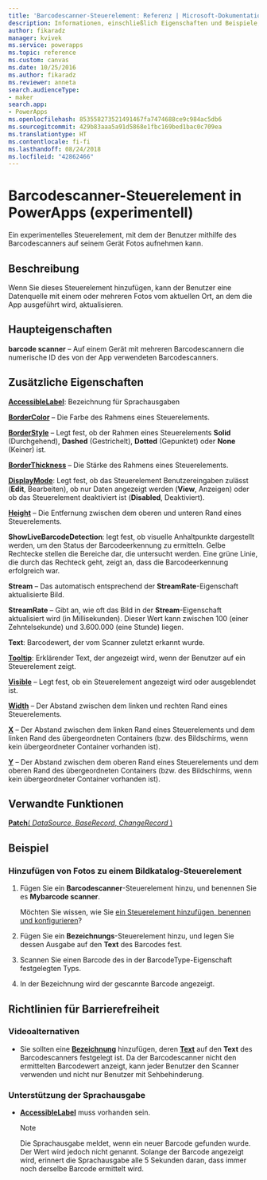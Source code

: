 ```yaml
---
title: 'Barcodescanner-Steuerelement: Referenz | Microsoft-Dokumentation'
description: Informationen, einschließlich Eigenschaften und Beispiele, über das Barcodescanner-Steuerelement
author: fikaradz
manager: kvivek
ms.service: powerapps
ms.topic: reference
ms.custom: canvas
ms.date: 10/25/2016
ms.author: fikaradz
ms.reviewer: anneta
search.audienceType:
- maker
search.app:
- PowerApps
ms.openlocfilehash: 853558273521491467fa7474688ce9c984ac5db6
ms.sourcegitcommit: 429b83aaa5a91d5868e1fbc169bed1bac0c709ea
ms.translationtype: HT
ms.contentlocale: fi-fi
ms.lasthandoff: 08/24/2018
ms.locfileid: "42862466"
---
```

# <a name="barcode-scanner-control-experimental-in-powerapps"></a>Barcodescanner-Steuerelement in PowerApps (experimentell)
Ein experimentelles Steuerelement, mit dem der Benutzer mithilfe des Barcodescanners auf seinem Gerät Fotos aufnehmen kann.

## <a name="description"></a>Beschreibung
Wenn Sie dieses Steuerelement hinzufügen, kann der Benutzer eine Datenquelle mit einem oder mehreren Fotos vom aktuellen Ort, an dem die App ausgeführt wird, aktualisieren.

## <a name="key-properties"></a>Haupteigenschaften
**barcode scanner** – Auf einem Gerät mit mehreren Barcodescannern die numerische ID des von der App verwendeten Barcodescanners.

## <a name="additional-properties"></a>Zusätzliche Eigenschaften
**[AccessibleLabel](properties-accessibility.md)**: Bezeichnung für Sprachausgaben

**[BorderColor](properties-color-border.md)** – Die Farbe des Rahmens eines Steuerelements.

**[BorderStyle](properties-color-border.md)** – Legt fest, ob der Rahmen eines Steuerelements **Solid** (Durchgehend), **Dashed** (Gestrichelt), **Dotted** (Gepunktet) oder **None** (Keiner) ist.

**[BorderThickness](properties-color-border.md)** – Die Stärke des Rahmens eines Steuerelements.

**[DisplayMode](properties-core.md)**: Legt fest, ob das Steuerelement Benutzereingaben zulässt (**Edit**, Bearbeiten), ob nur Daten angezeigt werden (**View**, Anzeigen) oder ob das Steuerelement deaktiviert ist (**Disabled**, Deaktiviert).

**[Height](properties-size-location.md)** – Die Entfernung zwischen dem oberen und unteren Rand eines Steuerelements.

**ShowLiveBarcodeDetection**: legt fest, ob visuelle Anhaltpunkte dargestellt werden, um den Status der Barcodeerkennung zu ermitteln. Gelbe Rechtecke stellen die Bereiche dar, die untersucht werden. Eine grüne Linie, die durch das Rechteck geht, zeigt an, dass die Barcodeerkennung erfolgreich war.

**Stream** – Das automatisch entsprechend der **StreamRate**-Eigenschaft aktualisierte Bild.

**StreamRate** – Gibt an, wie oft das Bild in der **Stream**-Eigenschaft aktualisiert wird (in Millisekunden).  Dieser Wert kann zwischen 100 (einer Zehntelsekunde) und 3.600.000 (eine Stunde) liegen.

**Text**: Barcodewert, der vom Scanner zuletzt erkannt wurde.

**[Tooltip](properties-core.md)**: Erklärender Text, der angezeigt wird, wenn der Benutzer auf ein Steuerelement zeigt.

**[Visible](properties-core.md)** – Legt fest, ob ein Steuerelement angezeigt wird oder ausgeblendet ist.

**[Width](properties-size-location.md)** – Der Abstand zwischen dem linken und rechten Rand eines Steuerelements.

**[X](properties-size-location.md)** – Der Abstand zwischen dem linken Rand eines Steuerelements und dem linken Rand des übergeordneten Containers (bzw. des Bildschirms, wenn kein übergeordneter Container vorhanden ist).

**[Y](properties-size-location.md)** – Der Abstand zwischen dem oberen Rand eines Steuerelements und dem oberen Rand des übergeordneten Containers (bzw. des Bildschirms, wenn kein übergeordneter Container vorhanden ist).

## <a name="related-functions"></a>Verwandte Funktionen
[**Patch**( *DataSource*, *BaseRecord*, *ChangeRecord* )](../functions/function-patch.md)

## <a name="example"></a>Beispiel
### <a name="add-photos-to-an-image-gallery-control"></a>Hinzufügen von Fotos zu einem Bildkatalog-Steuerelement
1. Fügen Sie ein **Barcodescanner**-Steuerelement hinzu, und benennen Sie es **Mybarcode scanner**.

    Möchten Sie wissen, wie Sie [ein Steuerelement hinzufügen, benennen und konfigurieren](../add-configure-controls.md)?
2. Fügen Sie ein **Bezeichnungs**-Steuerelement hinzu, und legen Sie dessen Ausgabe auf den **Text** des Barcodes fest.  
3. Scannen Sie einen Barcode des in der BarcodeType-Eigenschaft festgelegten Typs.
4. In der Bezeichnung wird der gescannte Barcode angezeigt.


## <a name="accessibility-guidelines"></a>Richtlinien für Barrierefreiheit
### <a name="video-alternatives"></a>Videoalternativen
* Sie sollten eine **[Bezeichnung](control-text-box.md)** hinzufügen, deren **[Text](properties-core.md)** auf den **Text** des Barcodescanners festgelegt ist. Da der Barcodescanner nicht den ermittelten Barcodewert anzeigt, kann jeder Benutzer den Scanner verwenden und nicht nur Benutzer mit Sehbehinderung.

### <a name="screen-reader-support"></a>Unterstützung der Sprachausgabe
* **[AccessibleLabel](properties-accessibility.md)** muss vorhanden sein.

    > [!NOTE]
  > Die Sprachausgabe meldet, wenn ein neuer Barcode gefunden wurde. Der Wert wird jedoch nicht genannt. Solange der Barcode angezeigt wird, erinnert die Sprachausgabe alle 5 Sekunden daran, dass immer noch derselbe Barcode ermittelt wird.
